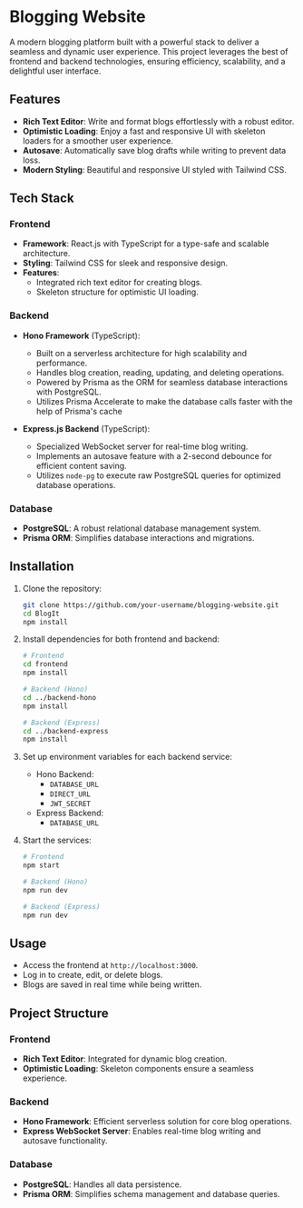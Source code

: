 # Blogging Website  

A modern blogging platform built with a powerful stack to deliver a seamless and dynamic user experience. This project leverages the best of frontend and backend technologies, ensuring efficiency, scalability, and a delightful user interface.  

## Features  

- **Rich Text Editor**: Write and format blogs effortlessly with a robust editor.  
- **Optimistic Loading**: Enjoy a fast and responsive UI with skeleton loaders for a smoother user experience.  
- **Autosave**: Automatically save blog drafts while writing to prevent data loss.  
- **Modern Styling**: Beautiful and responsive UI styled with Tailwind CSS.  

## Tech Stack  

### Frontend  
- **Framework**: React.js with TypeScript for a type-safe and scalable architecture.  
- **Styling**: Tailwind CSS for sleek and responsive design.  
- **Features**:  
  - Integrated rich text editor for creating blogs.  
  - Skeleton structure for optimistic UI loading.  

### Backend  
- **Hono Framework** (TypeScript):  
  - Built on a serverless architecture for high scalability and performance.  
  - Handles blog creation, reading, updating, and deleting operations.  
  - Powered by Prisma as the ORM for seamless database interactions with PostgreSQL. 
  - Utilizes Prisma Accelerate to make the database calls faster with the help of Prisma's cache 

- **Express.js Backend** (TypeScript):  
  - Specialized WebSocket server for real-time blog writing.  
  - Implements an autosave feature with a 2-second debounce for efficient content saving.  
  - Utilizes `node-pg` to execute raw PostgreSQL queries for optimized database operations.  

### Database  
- **PostgreSQL**: A robust relational database management system.  
- **Prisma ORM**: Simplifies database interactions and migrations.  

## Installation  

1. Clone the repository:  
   ```bash  
   git clone https://github.com/your-username/blogging-website.git  
   cd BlogIt
   npm install  
   ```  

2. Install dependencies for both frontend and backend:  
   ```bash  
   # Frontend  
   cd frontend  
   npm install  

   # Backend (Hono)  
   cd ../backend-hono  
   npm install  

   # Backend (Express)  
   cd ../backend-express  
   npm install  
   ```  

3. Set up environment variables for each backend service:  
   - Hono Backend:  
     - `DATABASE_URL` 
     - `DIRECT_URL` 
     - `JWT_SECRET`  
   - Express Backend:  
     - `DATABASE_URL`  

4. Start the services:  
   ```bash  
   # Frontend  
   npm start  

   # Backend (Hono)  
   npm run dev  

   # Backend (Express)  
   npm run dev  
   ```  

## Usage  

- Access the frontend at `http://localhost:3000`.  
- Log in to create, edit, or delete blogs.  
- Blogs are saved in real time while being written.  

## Project Structure  

### Frontend  
- **Rich Text Editor**: Integrated for dynamic blog creation.  
- **Optimistic Loading**: Skeleton components ensure a seamless experience.  

### Backend  
- **Hono Framework**: Efficient serverless solution for core blog operations.  
- **Express WebSocket Server**: Enables real-time blog writing and autosave functionality.  

### Database  
- **PostgreSQL**: Handles all data persistence.  
- **Prisma ORM**: Simplifies schema management and database queries.  
